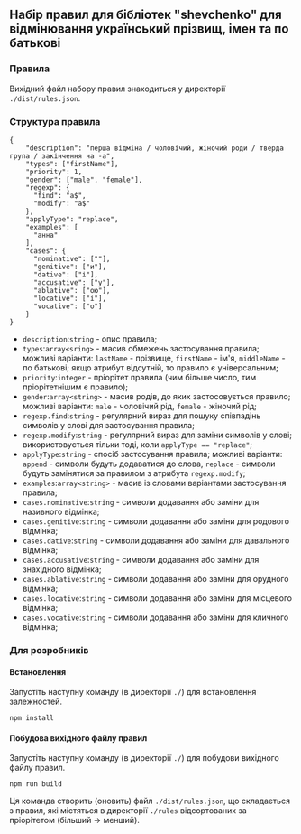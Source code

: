 ## Набір правил для бібліотек "shevchenko" для відмінювання український прізвищ, імен та по батькові

### Правила

Вихідний файл набору правил знаходиться у директорії `./dist/rules.json`.

### Структура правила

```
{
    "description": "перша відміна / чоловічий, жіночий роди / тверда група / закінчення на -а",
    "types": ["firstName"],
    "priority": 1,
    "gender": ["male", "female"],
    "regexp": {
      "find": "а$",
      "modify": "а$"
    },
    "applyType": "replace",
    "examples": [
      "анна"
    ],
    "cases": {
      "nominative": [""],
      "genitive": ["и"],
      "dative": ["і"],
      "accusative": ["у"],
      "ablative": ["ою"],
      "locative": ["і"],
      "vocative": ["о"]
    }
}
```

 - `description`:`string` - опис правила;
 - `types`:`array<sring>` - масив обмежень застосування правила; можливі варіанти: `lastName` - прізвище, `firstName` - ім'я, `middleName` - по батькові; якщо атрибут відсутній, то правило є універсальним;
 - `priority`:`integer` - пріорітет правила (чим більше число, тим пріорітетнішим є правило);
 - `gender`:`array<string>` - масив родів, до яких застосовується правило; можливі варіанти: `male` - чоловічий рід, `female` - жіночий рід;
 - `regexp.find`:`string` - регулярний вираз для пошуку співпадінь символів у слові для застосування правила;
 - `regexp.modify`:`string` - регулярний вираз для заміни символів у слові; використовується тільки тоді, коли `applyType == "replace"`;
 - `applyType`:`string` - спосіб застосування правила; можливі варіанти: `append` - символи будуть додаватися до слова, `replace` - символи будуть замінятися за правилом з атрибута `regexp.modify`;
 - `examples`:`array<string>` - масив із словами варіантами застосування правила;
 - `cases.nominative`:`string` - символи додавання або заміни для називного відмінка;
 - `cases.genitive`:`string` - символи додавання або заміни для родового відмінка;
 - `cases.dative`:`string` - символи додавання або заміни для давального відмінка;
 - `cases.accusative`:`string` - символи додавання або заміни для знахідного відмінка;
 - `cases.ablative`:`string` - символи додавання або заміни для орудного відмінка;
 - `cases.locative`:`string` - символи додавання або заміни для місцевого відмінка;
 - `cases.vocative`:`string` - символи додавання або заміни для кличного відмінка;

### Для розробників

#### Встановлення

Запустіть наступну команду (в директорії `./`) для встановлення залежностей.

```
npm install
```

#### Побудова вихідного файлу правил

Запустіть наступну команду (в директорії `./`) для побудови вихідного файлу правил.

```
npm run build
```

Ця команда створить (оновить) файл `./dist/rules.json`, що складається з правил, які містяться в директорії `./rules` відсортованих за пріорітетом (більший -> менший).
